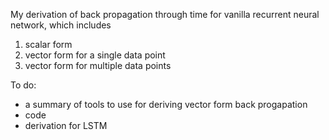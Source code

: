 My derivation of back propagation through time for vanilla recurrent neural network, which includes
1. scalar form
2. vector form for a single data point
3. vector form for multiple data points 

To do:
- a summary of tools to use for deriving vector form back progapation
- code
- derivation for LSTM